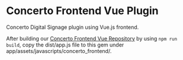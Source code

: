 # Concerto Frontend Vue Plugin

Concerto Digital Signage plugin using Vue.js frontend. 

After building our [Concerto Frontend Vue Repository](https://github.com/mfrederickson/concerto-frontend-vue) by using `npm run build`, copy the dist/app.js file to this gem under app/assets/javascripts/concerto_frontend/.
